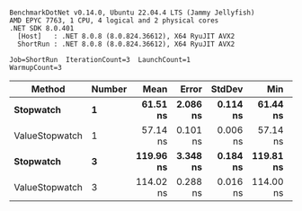 ```

BenchmarkDotNet v0.14.0, Ubuntu 22.04.4 LTS (Jammy Jellyfish)
AMD EPYC 7763, 1 CPU, 4 logical and 2 physical cores
.NET SDK 8.0.401
  [Host]   : .NET 8.0.8 (8.0.824.36612), X64 RyuJIT AVX2
  ShortRun : .NET 8.0.8 (8.0.824.36612), X64 RyuJIT AVX2

Job=ShortRun  IterationCount=3  LaunchCount=1  
WarmupCount=3  

```
| Method         | Number | Mean      | Error    | StdDev   | Min       | Max       | Gen0   | Allocated |
|--------------- |------- |----------:|---------:|---------:|----------:|----------:|-------:|----------:|
| **Stopwatch**      | **1**      |  **61.51 ns** | **2.086 ns** | **0.114 ns** |  **61.44 ns** |  **61.64 ns** | **0.0005** |      **40 B** |
| ValueStopwatch | 1      |  57.14 ns | 0.101 ns | 0.006 ns |  57.14 ns |  57.15 ns |      - |         - |
| **Stopwatch**      | **3**      | **119.96 ns** | **3.348 ns** | **0.184 ns** | **119.81 ns** | **120.17 ns** | **0.0005** |      **40 B** |
| ValueStopwatch | 3      | 114.02 ns | 0.288 ns | 0.016 ns | 114.00 ns | 114.03 ns |      - |         - |
